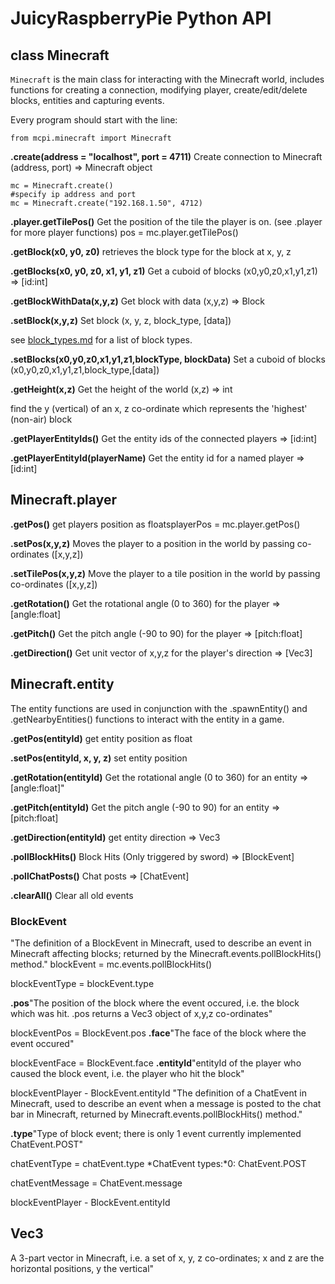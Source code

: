 # JuicyRaspberryPie Python API

## class Minecraft

`Minecraft` is the main class for interacting with the Minecraft world, includes functions for creating a connection, modifying player, create/edit/delete blocks, entities and capturing events.

Every program should start with the line:

    from mcpi.minecraft import Minecraft

**.create(address = "localhost", port = 4711)**
Create connection to Minecraft (address, port) => Minecraft object

    mc = Minecraft.create()
    #specify ip address and port
    mc = Minecraft.create("192.168.1.50", 4712)

**.player.getTilePos()**
Get the position of the tile the player is on.  (see .player for more player functions)
    pos = mc.player.getTilePos()

**.getBlock(x0, y0, z0)**
retrieves the block type for the block at x, y, z

**.getBlocks(x0, y0, z0, x1, y1, z1)**
Get a cuboid of blocks (x0,y0,z0,x1,y1,z1) => [id:int]

**.getBlockWithData(x,y,z)**
Get block with data (x,y,z) => Block

**.setBlock(x,y,z)**
Set block (x, y, z, block_type, [data])

see [block_types.md](block_types.md) for a list of block types.

**.setBlocks(x0,y0,z0,x1,y1,z1,blockType, blockData)**
Set a cuboid of blocks (x0,y0,z0,x1,y1,z1,block_type,[data])

**.getHeight(x,z)**
Get the height of the world (x,z) => int

find the y (vertical) of an x, z co-ordinate which represents the 'highest' (non-air) block

**.getPlayerEntityIds()**
Get the entity ids of the connected players => [id:int]


**.getPlayerEntityId(playerName)**
Get the entity id for a named player => [id:int]


## Minecraft.player

**.getPos()**
get players position as floatsplayerPos = mc.player.getPos()

**.setPos(x,y,z)**
Moves the player to a position in the world by passing co-ordinates ([x,y,z])

**.setTilePos(x,y,z)**
Move the player to a tile position in the world by passing co-ordinates ([x,y,z])

**.getRotation()**
Get the rotational angle (0 to 360) for the player => [angle:float]

**.getPitch()**
Get the pitch angle (-90 to 90) for the player => [pitch:float]

**.getDirection()**
Get unit vector of x,y,z for the player's direction => [Vec3]

## Minecraft.entity

The entity functions are used in conjunction with the .spawnEntity() and .getNearbyEntities() functions to interact with the entity in a game.

**.getPos(entityId)**
get entity position as float

**.setPos(entityId, x, y, z)**
set entity position

**.getRotation(entityId)**
Get the rotational angle (0 to 360) for an entity => [angle:float]"

**.getPitch(entityId)**
Get the pitch angle (-90 to 90) for an entity => [pitch:float]


**.getDirection(entityId)**
get entity direction => Vec3


**.pollBlockHits()**
Block Hits (Only triggered by sword) => [BlockEvent]

**.pollChatPosts()**
Chat posts => [ChatEvent]

**.clearAll()**
Clear all old events

### BlockEvent

"The definition of a BlockEvent in Minecraft, used to describe an event in Minecraft affecting blocks; returned by the Minecraft.events.pollBlockHits() method."
blockEvent = mc.events.pollBlockHits()


blockEventType = blockEvent.type


**.pos**"The position of the block where the event occured, i.e. the block which was hit.  .pos returns a Vec3 object of x,y,z co-ordinates"

blockEventPos = BlockEvent.pos
**.face**"The face of the block where the event occured"

blockEventFace = BlockEvent.face
**.entityId**"entityId of the player who caused the block event, i.e. the player who hit the block"

blockEventPlayer - BlockEvent.entityId
"The definition of a ChatEvent in Minecraft, used to describe an event when a message is posted to the chat bar in Minecraft, returned by Minecraft.events.pollBlockHits() method."

**.type**"Type of block event; there is only 1 event currently implemented ChatEvent.POST"

chatEventType = chatEvent.type
*ChatEvent types:*0: ChatEvent.POST


chatEventMessage = ChatEvent.message


blockEventPlayer - BlockEvent.entityId

## Vec3

A 3-part vector in Minecraft, i.e. a set of x, y, z co-ordinates; x and z are the horizontal positions, y the vertical"
